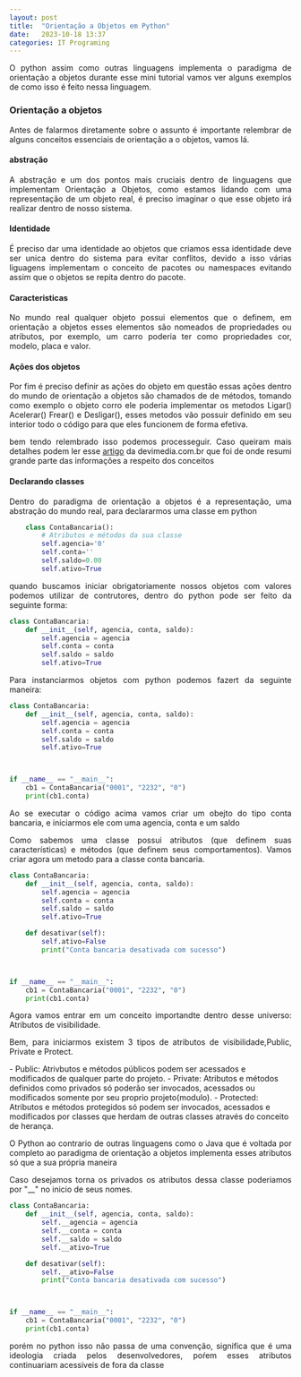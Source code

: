 ```yaml
---
layout: post
title:  "Orientação a Objetos em Python"
date:   2023-10-18 13:37
categories: IT Programing
---
```

<p style="text-align:justify;"> O python assim como outras linguagens implementa o paradigma de orientação a objetos durante esse mini tutorial vamos ver alguns exemplos de como isso é feito nessa linguagem.</p>

### Orientação a objetos

<p style="text-align: justify;"> Antes de falarmos diretamente sobre o assunto é importante relembrar de alguns conceitos essenciais de orientação a o objetos, vamos lá.</p>

#### abstração 
<p style="text-align: justify"> A abstração e um dos pontos mais cruciais dentro de linguagens que implementam Orientação a Objetos, como estamos lidando com uma representação de um objeto real, é preciso imaginar o que esse objeto irá realizar dentro de nosso sistema.</p>

#### Identidade
<p style="text-align: justify"> É preciso dar uma identidade ao objetos que criamos essa identidade deve ser unica dentro do sistema para evitar conflitos, devido a isso várias liguagens implementam o conceito de pacotes ou namespaces evitando assim que o objetos se repita dentro do pacote. </p>

#### Caracteristicas
<p style="text-align: justify"> No mundo real qualquer objeto possui elementos que o definem, em orientação a objetos esses elementos são nomeados de propriedades ou atributos, por exemplo, um carro poderia ter como propriedades cor, modelo, placa e valor. </p>



#### Ações dos objetos
<p style="text-align: justify"> Por fim é preciso definir as ações do objeto em questão essas ações dentro do mundo de orientação a objetos são chamados de de métodos, tomando como exemplo o objeto corro ele poderia implementar os metodos Ligar() Acelerar() Frear() e Desligar(), esses metodos vão possuir definido em seu interior todo o código para que eles funcionem de forma efetiva.</p>

<p style="text-align: justify;"> bem tendo relembrado isso podemos processeguir. Caso queiram mais detalhes podem ler esse <a href="https://www.devmedia.com.br/os-4-pilares-da-programacao-orientada-a-objetos/9264">artigo</a> da devimedia.com.br que foi de onde resumi grande parte das informações a respeito dos conceitos</p>

#### Declarando classes
<p style="text-align:justify"> Dentro do paradigma de orientação a objetos é a representação, uma abstração do mundo real, para declararmos uma classe em python</p>

```py 
    class ContaBancaria():
        # Atributos e métodos da sua classe
        self.agencia='0'
        self.conta=''
        self.saldo=0.00
        self.ativo=True

```

<p style="text-align:justify"> quando buscamos iniciar obrigatoriamente nossos objetos com valores podemos utilizar de contrutores, dentro do python pode ser feito da seguinte forma:</p>

```py
class ContaBancaria:
    def __init__(self, agencia, conta, saldo):
        self.agencia = agencia
        self.conta = conta
        self.saldo = saldo
        self.ativo=True

```
<p style="text-align: justify;">Para instanciarmos objetos com python podemos fazert da seguinte maneira:</p>



```py 
class ContaBancaria:
    def __init__(self, agencia, conta, saldo):
        self.agencia = agencia
        self.conta = conta
        self.saldo = saldo
        self.ativo=True



if __name__ == "__main__":
    cb1 = ContaBancaria("0001", "2232", "0")
    print(cb1.conta)

```
<p style="text-align: justify;"> Ao se executar o código acima vamos criar um obejto do tipo conta bancaria, e iniciarmos ele com uma agencia, conta e um saldo   </p>
<p style="text-align: justify;">Como sabemos uma classe possui atributos (que definem suas características) e métodos (que definem seus comportamentos). Vamos criar agora um metodo para a classe conta bancaria.</p>


```py 
class ContaBancaria:
    def __init__(self, agencia, conta, saldo):
        self.agencia = agencia
        self.conta = conta
        self.saldo = saldo
        self.ativo=True

    def desativar(self):
        self.ativo=False
        print("Conta bancaria desativada com sucesso")



if __name__ == "__main__":
    cb1 = ContaBancaria("0001", "2232", "0")
    print(cb1.conta)

```

<p style="text-align: justify;">Agora vamos entrar em um conceito importandte dentro desse universo: Atributos de visibilidade.</p>
<p style="text-align: justify;">Bem, para iniciarmos existem 3 tipos de atributos de visibilidade,Public, Private e Protect.</p>
  - Public: Atrivbutos e métodos públicos podem ser acessados e modificados de qualquer parte do projeto.
  - Private: Atributos e métodos definidos como privados só poderão ser  invocados, acessados ou modificados somente por seu proprio projeto(modulo). 
  - Protected: Atributos e métodos protegidos só podem ser invocados, acessados e modificados  por classes que herdam de outras classes através do conceito de herança.

<p style="text-align: justify;">O Python ao contrario de outras linguagens como o Java que é voltada  por completo ao paradigma de orientação a objetos implementa esses atributos só que a sua própria maneira</p>
<p style="text-align: justify;">Caso desejamos torna os privados os atributos dessa classe poderiamos por "__"  no inicio de seus nomes.</p>

```py
class ContaBancaria:
    def __init__(self, agencia, conta, saldo):
        self.__agencia = agencia
        self.__conta = conta
        self.__saldo = saldo
        self.__ativo=True

    def desativar(self):
        self.__ativo=False
        print("Conta bancaria desativada com sucesso")



if __name__ == "__main__":
    cb1 = ContaBancaria("0001", "2232", "0")
    print(cb1.conta)
```
<p style="text-align: justify;">porém no python isso não passa de uma convenção, significa que é uma ideologia criada pelos desenvolvedores, poŕem esses atributos continuariam acessiveis de fora da classe</p>